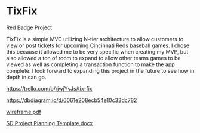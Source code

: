 # TixFix
Red Badge Project

TixFix is a simple MVC utilizing N-tier architecture to allow customers to view or post tickets for upcoming Cincinnati Reds baseball games.  I chose this because it allowed me to be very specific when creating my MVP, but also allowed a ton of room to expand to allow other teams games to be viewed as well as completing a transaction function to make the app complete. I look forward to expanding this project in the future to see how in depth in can go.

https://trello.com/b/rjwjYvJs/tix-fix

https://dbdiagram.io/d/6061e208ecb54e10c33dc782

[wireframe.pdf](https://github.com/Benjamin-Chamness/TixFix/files/6297004/wireframe.pdf)

[SD Project Planning Template.docx](https://github.com/Benjamin-Chamness/TixFix/files/6297002/SD.Project.Planning.Template.docx)


